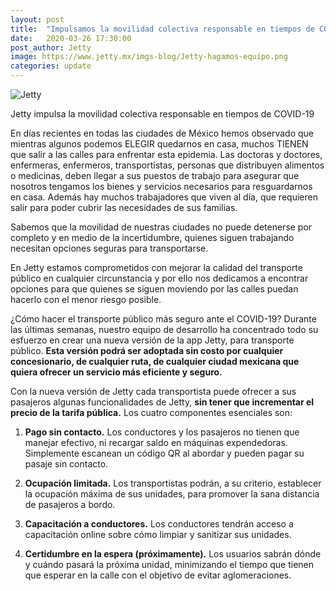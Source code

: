 ```yaml
---
layout: post
title:  "Impulsamos la movilidad colectiva responsable en tiempos de COVID-19"
date:   2020-03-26 17:30:00
post_author: Jetty
image: https://www.jetty.mx/imgs-blog/Jetty-hagamos-equipo.png
categories: update
---
```

![Jetty]({{site.baseurl}}/imgs-blog/Jetty-hagamos-equipo.png)


Jetty impulsa la movilidad colectiva responsable en tiempos de COVID-19

En días recientes en todas las ciudades de México hemos observado que mientras algunos podemos ELEGIR quedarnos en casa, muchos TIENEN que salir a las calles para enfrentar esta epidemia. Las doctoras y doctores, enfermeras, enfermeros, transportistas, personas que distribuyen alimentos o medicinas, deben llegar a sus puestos de trabajo para asegurar que nosotros tengamos los bienes y servicios necesarios para resguardarnos en casa. Además hay muchos trabajadores que viven al día, que requieren salir para poder cubrir las necesidades de sus familias.

Sabemos que la movilidad de nuestras ciudades no puede detenerse por completo y en medio de la incertidumbre, quienes siguen trabajando necesitan opciones seguras para transportarse.

En Jetty estamos comprometidos con mejorar la calidad del transporte público en cualquier circunstancia y por ello nos dedicamos a encontrar opciones para que quienes se siguen moviendo por las calles puedan hacerlo con el menor riesgo posible.

¿Cómo hacer el transporte público más seguro ante el COVID-19? Durante las últimas semanas, nuestro equipo de desarrollo ha concentrado todo su esfuerzo en crear una nueva versión de la app Jetty, para transporte público. <b>Esta versión podrá ser adoptada sin costo por cualquier concesionario, de cualquier ruta, de cualquier ciudad mexicana que quiera ofrecer un servicio más eficiente y seguro.</b>

Con la nueva versión de Jetty cada transportista puede ofrecer a sus pasajeros algunas funcionalidades de Jetty, <b>sin tener que incrementar el precio de la tarifa pública.</b> Los cuatro componentes esenciales son:

<ol>
  <li><p><b>Pago sin contacto.</b> Los conductores y los pasajeros no tienen que manejar efectivo, ni recargar saldo en máquinas expendedoras. Simplemente escanean un código QR al abordar y pueden pagar su pasaje sin contacto.</p></li>
  <li><p><b>Ocupación limitada.</b> Los transportistas podrán, a su criterio, establecer la ocupación máxima de sus unidades, para promover la sana distancia de pasajeros a bordo.</p></li>
  <li><p><b>Capacitación a conductores.</b> Los conductores tendrán acceso a capacitación online sobre cómo limpiar y sanitizar sus unidades.</p></li>
  <li><p><b>Certidumbre en la espera (próximamente).</b> Los usuarios sabrán dónde y cuándo pasará la próxima unidad, minimizando el tiempo que tienen que esperar en la calle con el objetivo de evitar aglomeraciones.</p></li>
</ol>

